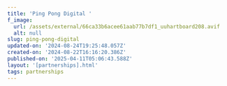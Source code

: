 ```yaml
---
title: 'Ping Pong Digital '
f_image:
  url: /assets/external/66ca33b6acee61aab77b7df1_uuhartboard208.avif
  alt: null
slug: ping-pong-digital
updated-on: '2024-08-24T19:25:48.057Z'
created-on: '2024-08-22T16:16:20.386Z'
published-on: '2025-04-11T05:06:43.588Z'
layout: '[partnerships].html'
tags: partnerships
---
```



